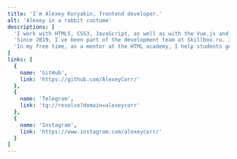 ```yaml
---
title: 'I`m Alexey Koryakin, frontend developer.'
alt: 'Alexey in a rabbit costume'
descriptions: [
  'I work with HTML5, CSS3, JavaScript, as well as with the Vue.js and React.js frameworks. I use SASS in SCSS syntax.',
  'Since 2019, I`ve been part of the development team at Skillbox.ru. I am responsible for the development and optimization of the landing page builder, the main site on nuxt.js and the implementation of components for the design system.',
  'In my free time, as a mentor at the HTML academy, I help students get acquainted with development.'
]
links: [
  {
    name: 'GitHub',
    link: 'https://github.com/AlexeyCorr/'
  },
  {
    name: 'Telegram',
    link: 'tg://resolve?domain=alexeycorr'
  },
  {
    name: 'Instagram',
    link: 'https://www.instagram.com/alexeycorr/'
  }
]
---
```

